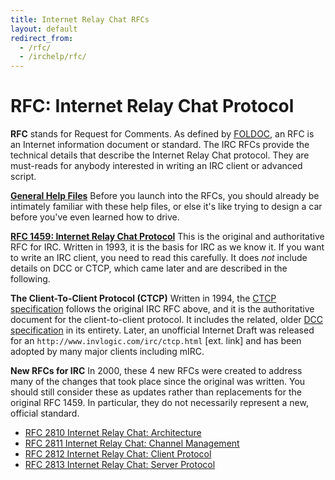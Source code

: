 ```yaml
---
title: Internet Relay Chat RFCs
layout: default
redirect_from:
  - /rfc/
  - /irchelp/rfc/
---
```


# RFC: Internet Relay Chat Protocol

**RFC** stands for Request for Comments. As defined by [FOLDOC](https://en.wikipedia.org/wiki/Foldoc), an RFC is an Internet information document or standard. The IRC RFCs provide the technical details that describe the Internet Relay Chat protocol. They are must-reads for anybody interested in writing an IRC client or advanced script.

**[General Help Files](/faq/)**      Before you launch into the RFCs, you should already be intimately familiar with these help files, or else it's like trying to design a car before you've even learned how to drive.

**[RFC 1459: Internet Relay Chat Protocol](rfc.html)**      This is the original and authoritative RFC for IRC. Written in 1993, it is the basis for IRC as we know it. If you want to write an IRC client, you need to read this carefully. It does _not_ include details on DCC or CTCP, which came later and are described in the following.

**The Client-To-Client Protocol (CTCP)**      Written in 1994, the [CTCP specification](/protocol/ctcpspec.html) follows the original IRC RFC above, and it is the authoritative document for the client-to-client protocol. It includes the related, older [DCC specification](/protocol/dccspec.html) in its entirety. Later, an unofficial Internet Draft was released for an `http://www.invlogic.com/irc/ctcp.html` [ext. link] and has been adopted by many major clients including mIRC.

**New RFCs for IRC**      In 2000, these 4 new RFCs were created to address many of the changes that took place since the original was written. You should still consider these as updates rather than replacements for the original RFC 1459. In particular, they do not necessarily represent a new, official standard.

  * [RFC 2810 Internet Relay Chat: Architecture](rfc2810.txt)
  * [RFC 2811 Internet Relay Chat: Channel Management](rfc2811.txt)
  * [RFC 2812 Internet Relay Chat: Client Protocol](rfc2812.txt)
  * [RFC 2813 Internet Relay Chat: Server Protocol](rfc2813.txt)

